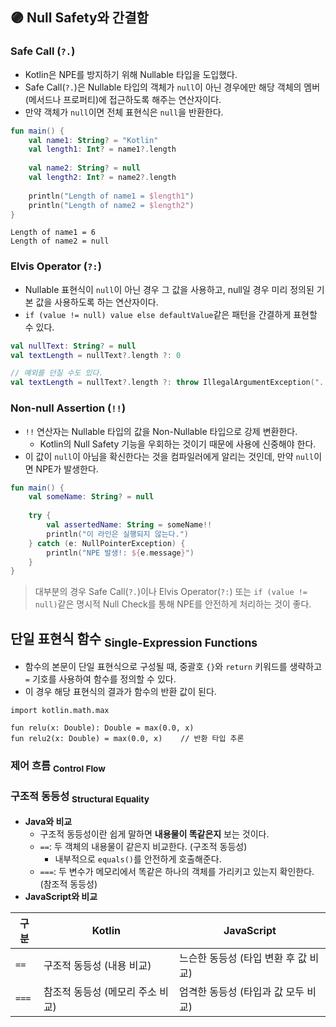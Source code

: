 ## 🟣 Null Safety와 간결함
### Safe Call (`?.`)
- Kotlin은 NPE를 방지하기 위해 Nullable 타입을 도입했다.
- Safe Call(`?.`)은 Nullable 타입의 객체가 `null`이 아닌 경우에만 해당 객체의 멤버(메서드나 프로퍼티)에 접근하도록 해주는 연산자이다.
- 만약 객체가 `null`이면 전체 표현식은 `null`을 반환한다.
```kotlin
fun main() {  
    val name1: String? = "Kotlin"  
    val length1: Int? = name1?.length  
  
    val name2: String? = null  
    val length2: Int? = name2?.length  
  
    println("Length of name1 = $length1")  
    println("Length of name2 = $length2")  
}
```
```
Length of name1 = 6
Length of name2 = null
```
### Elvis Operator (`?:`)
- Nullable 표현식이 `null`이 아닌 경우 그 값을 사용하고, null일 경우 미리 정의된 기본 값을 사용하도록 하는 연산자이다.
- `if (value != null) value else defaultValue`같은 패턴을 간결하게 표현할 수 있다.
```kotlin
val nullText: String? = null
val textLength = nullText?.length ?: 0

// 예외를 던질 수도 있다.
val textLength = nullText?.length ?: throw IllegalArgumentException("...")
```
### Non-null Assertion (`!!`)
- `!!` 연산자는 Nullable 타입의 값을 Non-Nullable 타입으로 강제 변환한다.
    - Kotlin의 Null Safety 기능을 우회하는 것이기 때문에 사용에 신중해야 한다.
- 이 값이 `null`이 아님을 확신한다는 것을 컴파일러에게 알리는 것인데, 만약 `null`이면 NPE가 발생한다.
```kotlin
fun main() {  
    val someName: String? = null  
  
    try {  
        val assertedName: String = someName!!  
        println("이 라인은 실행되지 않는다.")  
    } catch (e: NullPointerException) {  
        println("NPE 발생!: ${e.message}")  
    }  
}
```
> 대부분의 경우 Safe Call(`?.`)이나 Elvis Operator(`?:`) 또는 `if (value != null)`같은 명시적 Null Check를 통해 NPE를 안전하게 처리하는 것이 좋다.

## 단일 표현식 함수 <sub>Single-Expression Functions</sub>
- 함수의 본문이 단일 표현식으로 구성될 때, 중괄호 `{}`와 `return` 키워드를 생략하고 `=` 기호를 사용하여 함수를 정의할 수 있다.
- 이 경우 해당 표현식의 결과가 함수의 반환 값이 된다.
```kotlinㅋ
import kotlin.math.max  
  
fun relu(x: Double): Double = max(0.0, x)
fun relu2(x: Double) = max(0.0, x)    // 반환 타입 추론
```

### 제어 흐름 <sub>Control Flow</sub>
### 구조적 동등성 <sub>Structural Equality</sub>
- **Java와 비교**
    - 구조적 동등성이란 쉽게 말하면 **내용물이 똑같은지** 보는 것이다.
    - `==`: 두 객체의 내용물이 같은지 비교한다. (구조적 동등성)
        - 내부적으로 `equals()`를 안전하게 호출해준다.
    - `===`: 두 변수가 메모리에서 똑같은 하나의 객체를 가리키고 있는지 확인한다. (참조적 동등성)
- **JavaScript와 비교**

| 구분    | Kotlin              | JavaScript             |  
| ----- | ------------------- | ---------------------- |  
| `==`  | 구조적 동등성 (내용 비교)     | 느슨한 동등성 (타입 변환 후 값 비교) |  
| `===` | 참조적 동등성 (메모리 주소 비교) | 엄격한 동등성 (타입과 값 모두 비교)  |  
